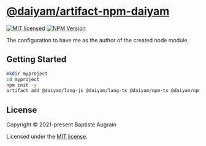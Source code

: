 [@daiyam/artifact-npm-daiyam](https://github.com/daiyam/artifact-configs/tree/master/packages/npm-daiyam)
=========================================================================================================

[![MIT licensed](https://img.shields.io/badge/license-MIT-blue.svg)](./LICENSE)
[![NPM Version](https://img.shields.io/npm/v/@daiyam/artifact-npm-daiyam.svg?colorB=green)](https://www.npmjs.com/package/@daiyam/artifact-npm-daiyam)

The configuration to have me as the author of the created node module.

Getting Started
---------------

```sh
mkdir myproject
cd myproject
npm init -y
artifact add @daiyam/lang-js @daiyam/lang-ts @daiyam/npm-ts @daiyam/npm-daiyam
```

License
-------

Copyright &copy; 2021-present Baptiste Augrain

Licensed under the [MIT license](https://opensource.org/licenses/MIT).
